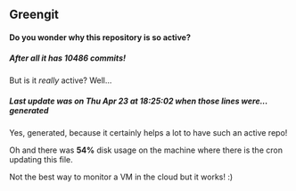 ## Greengit

#### Do you wonder why this repository is so active?

##### After all it has 10486 commits!

But is it *really* active? Well...

##### Last update was on Thu Apr 23 at 18:25:02 when those lines were... generated

Yes, generated, because it certainly helps a lot to have such an active repo!

Oh and there was **54%** disk usage on the machine
where there is the cron updating this file.

Not the best way to monitor a VM in the cloud but it works! :)
